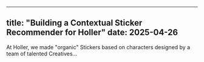 
---
title: "Building a Contextual Sticker Recommender for Holler"
date: 2025-04-26
---


At Holler, we made "organic" Stickers based on characters designed by a team of talented Creatives...

